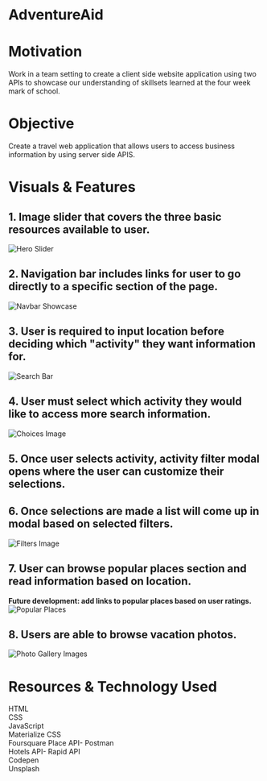 # AdventureAid

# Motivation
Work in a team setting to create a client side website application using two APIs to showcase our understanding of skillsets learned at the four week mark of school.

# Objective
Create a travel web application that allows users to access business information by using server side APIS.

# Visuals & Features

## **1. Image slider that covers the three basic resources available to user.**
![Hero Slider](./assets/README/HeroGif.gif)
## **2. Navigation bar includes links for user to go directly to a specific section of the page.**
![Navbar Showcase](./assets/README/TopTourist-Nav-bar2.png)
## **3. User is required to input location before deciding which "activity" they want information for.**
![Search Bar](./assets/README/Search-bar3.png)
## **4. User must select which activity they would like to access more search information.**
![Choices Image](./assets/README/Activity-selections4.png)
## **5. Once user selects activity, activity filter modal opens where the user can customize their selections.**
## **6. Once selections are made a list will come up in modal based on selected filters.**
![Filters Image](./assets/README/Filters-info-list5.png)
## **7. User can browse popular places section and read information based on location.**  
**Future development: add links to popular places based on user ratings.**  
![Popular Places](./assets/README/Popular-Places6.png)
## 8. **Users are able to browse vacation photos.**  
![Photo Gallery Images](./assets/README/PhotoGallery7.png)

# Resources & Technology Used

HTML  
CSS  
JavaScript  
Materialize CSS  
Foursquare Place API- Postman  
Hotels API- Rapid API  
Codepen  
Unsplash  
 
